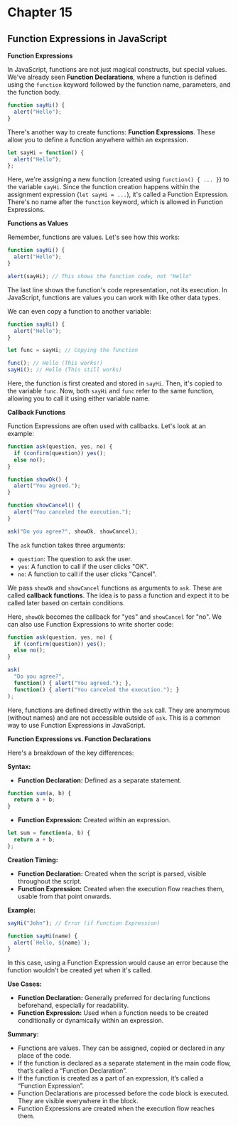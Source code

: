# Chapter 15

## Function Expressions in JavaScript

**Function Expressions**

In JavaScript, functions are not just magical constructs, but special values. We've already seen **Function Declarations**, where a function is defined using the `function` keyword followed by the function name, parameters, and the function body.

```javascript
function sayHi() {
  alert("Hello");
}
```

There's another way to create functions: **Function Expressions**. These allow you to define a function anywhere within an expression.

```javascript
let sayHi = function() {
  alert("Hello");
};
```

Here, we're assigning a new function (created using `function() { ... }`) to the variable `sayHi`. Since the function creation happens within the assignment expression (`let sayHi = ...`), it's called a Function Expression. There's no name after the `function` keyword, which is allowed in Function Expressions.

**Functions as Values**

Remember, functions are values. Let's see how this works:

```javascript
function sayHi() {
  alert("Hello");
}

alert(sayHi); // This shows the function code, not "Hello"
```

The last line shows the function's code representation, not its execution. In JavaScript, functions are values you can work with like other data types.

We can even copy a function to another variable:

```javascript
function sayHi() {
  alert("Hello");
}

let func = sayHi; // Copying the function

func(); // Hello (This works!)
sayHi(); // Hello (This still works)
```

Here, the function is first created and stored in `sayHi`. Then, it's copied to the variable `func`. Now, both `sayHi` and `func` refer to the same function, allowing you to call it using either variable name.

**Callback Functions**

Function Expressions are often used with callbacks. Let's look at an example:

```javascript
function ask(question, yes, no) {
  if (confirm(question)) yes();
  else no();
}

function showOk() {
  alert("You agreed.");
}

function showCancel() {
  alert("You canceled the execution.");
}

ask("Do you agree?", showOk, showCancel);
```

The `ask` function takes three arguments:

* `question`: The question to ask the user.
* `yes`: A function to call if the user clicks "OK".
* `no`: A function to call if the user clicks "Cancel".

We pass `showOk` and `showCancel` functions as arguments to `ask`. These are called **callback functions**. The idea is to pass a function and expect it to be called later based on certain conditions.

Here, `showOk` becomes the callback for "yes" and `showCancel` for "no". We can also use Function Expressions to write shorter code:

```javascript
function ask(question, yes, no) {
  if (confirm(question)) yes();
  else no();
}

ask(
  "Do you agree?",
  function() { alert("You agreed."); },
  function() { alert("You canceled the execution."); }
);
```

Here, functions are defined directly within the `ask` call. They are anonymous (without names) and are not accessible outside of `ask`. This is a common way to use Function Expressions in JavaScript.

**Function Expressions vs. Function Declarations**

Here's a breakdown of the key differences:

**Syntax:**

* **Function Declaration:** Defined as a separate statement.
```javascript
function sum(a, b) {
  return a + b;
}
```
* **Function Expression:** Created within an expression.
```javascript
let sum = function(a, b) {
  return a + b;
};
```

**Creation Timing:**

* **Function Declaration:** Created when the script is parsed, visible throughout the script.
* **Function Expression:** Created when the execution flow reaches them, usable from that point onwards.

**Example:**

```javascript
sayHi("John"); // Error (if Function Expression)

function sayHi(name) {
  alert(`Hello, ${name}`);
}
```

In this case, using a Function Expression would cause an error because the function wouldn't be created yet when it's called.

**Use Cases:**

* **Function Declaration:** Generally preferred for declaring functions beforehand, especially for readability.
* **Function Expression:** Used when a function needs to be created conditionally or dynamically within an expression.

**Summary:**

* Functions are values. They can be assigned, copied or declared in any place of the code.
* If the function is declared as a separate statement in the main code flow, that’s called a “Function Declaration”.
* If the function is created as a part of an expression, it’s called a “Function Expression”.
* Function Declarations are processed before the code block is executed. They are visible everywhere in the block.
* Function Expressions are created when the execution flow reaches them.
